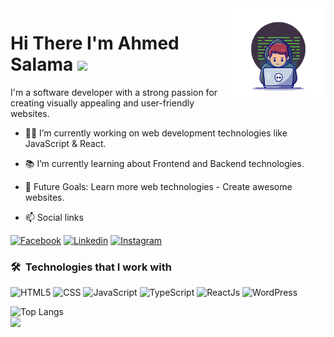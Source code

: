 <img align="right" src="https://raw.githubusercontent.com/ahmed-salama07/ahmed-salama07/main/github-profile.png" width="30%">
<h1>
  Hi There I'm Ahmed Salama 
  <img src="https://media.giphy.com/media/hvRJCLFzcasrR4ia7z/giphy.gif" width="28">
</h1>
<p>
I'm a software developer with a strong passion for creating visually appealing and user-friendly websites. 
</p>

- 👨‍💻 I’m currently working on web development technologies like JavaScript & React.
- 📚 I’m currently learning about Frontend and Backend technologies.
- 🎯 Future Goals: Learn more web technologies - Create awesome websites.
  
- 📫 Social links
<p>
<a href="https://www.facebook.com/AhmedAshraf1999/"><img
    src="https://img.shields.io/badge/-Facebook-3b5998?style=flat&logo=facebook&logoColor=white" alt="Facebook"></a>
<a href="https://www.linkedin.com/in/ahmed-salama-552671364/"><img
    src="https://img.shields.io/badge/-Linkedin-0072b1?style=flat&logo=linkedin&logoColor=white" alt="Linkedin"></a>
<a href="https://www.instagram.com/ahmedashraf78/"><img
    src="https://img.shields.io/badge/-Instagram-d62976?style=flat&logo=instagram&logoColor=white"
    alt="Instagram"></a>
</p>

### 🛠 &nbsp;Technologies that I work with
![HTML5](https://img.shields.io/badge/-HTML5-000000?style=flat&logo=html5)
![CSS](https://img.shields.io/badge/-CSS-000000?style=flat&logo=css3)
![JavaScript](https://img.shields.io/badge/-JavaScript-000000?style=flat&logo=javascript)
![TypeScript](https://img.shields.io/badge/-TypeScript-000000?style=flat&logo=typescript)
![ReactJs](https://img.shields.io/badge/-ReactJs-000000?style=flat&logo=react)
![WordPress](https://img.shields.io/badge/-WordPress-000000?style=flat&logo=wordpress)

<!-- ![Top Langs](https://github-readme-stats.vercel.app/api/top-langs/?username=ahmed-salama07&hide_progress=true) -->
![Top Langs](https://github-readme-stats.vercel.app/api/top-langs/?username=ahmed-salama07&layout=compact)
<br>
<a href="https://komarev.com/ghpvc/?username=ahmed-salama07&style=for-the-badge">
    <img src="https://komarev.com/ghpvc/?username=ahmed-salama07&style=for-the-badge">
</a>
